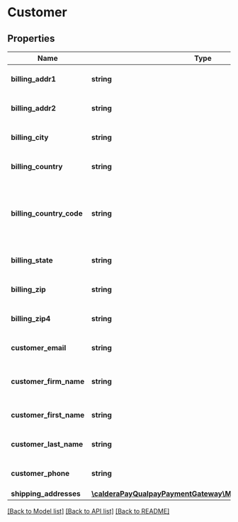 # Customer

## Properties
Name | Type | Description | Notes
------------ | ------------- | ------------- | -------------
**billing_addr1** | **string** | &lt;strong&gt;Format: &lt;/strong&gt;Variable length&lt;br&gt;&lt;strong&gt;Description: &lt;/strong&gt;Customer billing address street. | [optional] 
**billing_addr2** | **string** | &lt;strong&gt;Format: &lt;/strong&gt;Variable length&lt;br&gt;&lt;strong&gt;Description: &lt;/strong&gt;Customer billing address, line 2. | [optional] 
**billing_city** | **string** | &lt;strong&gt;Format: &lt;/strong&gt;Variable length&lt;br&gt;&lt;strong&gt;Description: &lt;/strong&gt;Customer billing city. | [optional] 
**billing_country** | **string** | &lt;strong&gt;Format: &lt;/strong&gt;Variable length&lt;br&gt;&lt;strong&gt;Description: &lt;/strong&gt;Customer billing country. | [optional] 
**billing_country_code** | **string** | &lt;strong&gt;Format: &lt;/strong&gt;Fixed length, 3 N&lt;br&gt;&lt;strong&gt;Description: &lt;/strong&gt;ISO numeric country code for the billing address. Refer to &lt;a href&#x3D;\&quot;/developer/api/reference#country-codes\&quot;target&#x3D;\&quot;_blank\&quot;&gt;Country Codes&lt;/a&gt; for a list of country codes. | [optional] 
**billing_state** | **string** | &lt;strong&gt;Format: &lt;/strong&gt;Variable length&lt;br&gt;&lt;strong&gt;Description: &lt;/strong&gt;Customer billing state (abbreviated). | [optional] 
**billing_zip** | **string** | &lt;strong&gt;Format: &lt;/strong&gt;Variable length&lt;br&gt;&lt;strong&gt;Description: &lt;/strong&gt;Customer billing zip code. | [optional] 
**billing_zip4** | **string** | &lt;strong&gt;Format: &lt;/strong&gt;Fixed length, 4 N&lt;br&gt;&lt;strong&gt;Description: &lt;/strong&gt;Customer billing zip+4 code if applicable. | [optional] 
**customer_email** | **string** | &lt;strong&gt;Format: &lt;/strong&gt;Variable length, up to 64 AN&lt;br&gt;&lt;strong&gt;Description: &lt;/strong&gt;Customer e-mail address. | [optional] 
**customer_firm_name** | **string** | &lt;strong&gt;Format: &lt;/strong&gt;Variable length, up to 64 AN&lt;br&gt;&lt;strong&gt;Description: &lt;/strong&gt;Customer Business name if applicable. | [optional] 
**customer_first_name** | **string** | &lt;strong&gt;Format: &lt;/strong&gt;Variable length, up to 32 AN&lt;br&gt;&lt;strong&gt;Description: &lt;/strong&gt;Customer first name. | 
**customer_last_name** | **string** | &lt;strong&gt;Format: &lt;/strong&gt;Variable length, up to 32 AN&lt;br&gt;&lt;strong&gt;Description: &lt;/strong&gt;Customer last name. | 
**customer_phone** | **string** | &lt;strong&gt;Format: &lt;/strong&gt;Variable length, up to 16 N&lt;br&gt;&lt;strong&gt;Description: &lt;/strong&gt;Customer phone number. | [optional] 
**shipping_addresses** | [**\calderaPayQualpayPaymentGateway\Model\ShippingAddress[]**](ShippingAddress.md) | List of shipping addresses for customer. | [optional] 

[[Back to Model list]](../README.md#documentation-for-models) [[Back to API list]](../README.md#documentation-for-api-endpoints) [[Back to README]](../README.md)


